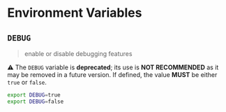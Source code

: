 # Environment Variables

## `DEBUG`

> enable or disable debugging features

⚠️ The `DEBUG` variable is **deprecated**; its use is **NOT RECOMMENDED** as it
may be removed in a future version. If defined, the value **MUST** be either
`true` or `false`.

```bash
export DEBUG=true
export DEBUG=false
```
